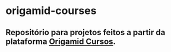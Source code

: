 # origamid-courses
## Repositório para projetos feitos a partir da plataforma [Origamid Cursos](https://www.origamid.com/).
